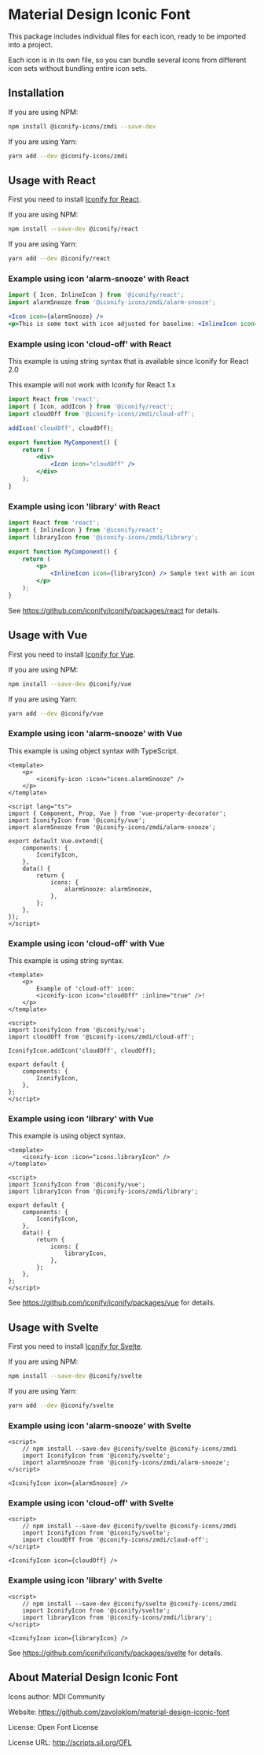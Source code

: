 # Material Design Iconic Font

This package includes individual files for each icon, ready to be imported into a project.

Each icon is in its own file, so you can bundle several icons from different icon sets without bundling entire icon sets.

## Installation

If you are using NPM:

```bash
npm install @iconify-icons/zmdi --save-dev
```

If you are using Yarn:

```bash
yarn add --dev @iconify-icons/zmdi
```

## Usage with React

First you need to install [Iconify for React](https://github.com/iconify/iconify/packages/react).

If you are using NPM:

```bash
npm install --save-dev @iconify/react
```

If you are using Yarn:

```bash
yarn add --dev @iconify/react
```

### Example using icon 'alarm-snooze' with React

```js
import { Icon, InlineIcon } from '@iconify/react';
import alarmSnooze from '@iconify-icons/zmdi/alarm-snooze';
```

```jsx
<Icon icon={alarmSnooze} />
<p>This is some text with icon adjusted for baseline: <InlineIcon icon={alarmSnooze} /></p>
```

### Example using icon 'cloud-off' with React

This example is using string syntax that is available since Iconify for React 2.0

This example will not work with Iconify for React 1.x

```jsx
import React from 'react';
import { Icon, addIcon } from '@iconify/react';
import cloudOff from '@iconify-icons/zmdi/cloud-off';

addIcon('cloudOff', cloudOff);

export function MyComponent() {
	return (
		<div>
			<Icon icon="cloudOff" />
		</div>
	);
}
```

### Example using icon 'library' with React

```jsx
import React from 'react';
import { InlineIcon } from '@iconify/react';
import libraryIcon from '@iconify-icons/zmdi/library';

export function MyComponent() {
	return (
		<p>
			<InlineIcon icon={libraryIcon} /> Sample text with an icon.
		</p>
	);
}
```

See https://github.com/iconify/iconify/packages/react for details.

## Usage with Vue

First you need to install [Iconify for Vue](https://github.com/iconify/iconify/packages/vue).

If you are using NPM:

```bash
npm install --save-dev @iconify/vue
```

If you are using Yarn:

```bash
yarn add --dev @iconify/vue
```

### Example using icon 'alarm-snooze' with Vue

This example is using object syntax with TypeScript.

```vue
<template>
	<p>
		<iconify-icon :icon="icons.alarmSnooze" />
	</p>
</template>

<script lang="ts">
import { Component, Prop, Vue } from 'vue-property-decorator';
import IconifyIcon from '@iconify/vue';
import alarmSnooze from '@iconify-icons/zmdi/alarm-snooze';

export default Vue.extend({
	components: {
		IconifyIcon,
	},
	data() {
		return {
			icons: {
				alarmSnooze: alarmSnooze,
			},
		};
	},
});
</script>
```

### Example using icon 'cloud-off' with Vue

This example is using string syntax.

```vue
<template>
	<p>
		Example of 'cloud-off' icon:
		<iconify-icon icon="cloudOff" :inline="true" />!
	</p>
</template>

<script>
import IconifyIcon from '@iconify/vue';
import cloudOff from '@iconify-icons/zmdi/cloud-off';

IconifyIcon.addIcon('cloudOff', cloudOff);

export default {
	components: {
		IconifyIcon,
	},
};
</script>
```

### Example using icon 'library' with Vue

This example is using object syntax.

```vue
<template>
	<iconify-icon :icon="icons.libraryIcon" />
</template>

<script>
import IconifyIcon from '@iconify/vue';
import libraryIcon from '@iconify-icons/zmdi/library';

export default {
	components: {
		IconifyIcon,
	},
	data() {
		return {
			icons: {
				libraryIcon,
			},
		};
	},
};
</script>
```

See https://github.com/iconify/iconify/packages/vue for details.

## Usage with Svelte

First you need to install [Iconify for Svelte](https://github.com/iconify/iconify/packages/svelte).

If you are using NPM:

```bash
npm install --save-dev @iconify/svelte
```

If you are using Yarn:

```bash
yarn add --dev @iconify/svelte
```

### Example using icon 'alarm-snooze' with Svelte

```svelte
<script>
    // npm install --save-dev @iconify/svelte @iconify-icons/zmdi
    import IconifyIcon from '@iconify/svelte';
    import alarmSnooze from '@iconify-icons/zmdi/alarm-snooze';
</script>

<IconifyIcon icon={alarmSnooze} />
```

### Example using icon 'cloud-off' with Svelte

```svelte
<script>
    // npm install --save-dev @iconify/svelte @iconify-icons/zmdi
    import IconifyIcon from '@iconify/svelte';
    import cloudOff from '@iconify-icons/zmdi/cloud-off';
</script>

<IconifyIcon icon={cloudOff} />
```

### Example using icon 'library' with Svelte

```svelte
<script>
    // npm install --save-dev @iconify/svelte @iconify-icons/zmdi
    import IconifyIcon from '@iconify/svelte';
    import libraryIcon from '@iconify-icons/zmdi/library';
</script>

<IconifyIcon icon={libraryIcon} />
```

See https://github.com/iconify/iconify/packages/svelte for details.

## About Material Design Iconic Font

Icons author: MDI Community

Website: https://github.com/zavoloklom/material-design-iconic-font

License: Open Font License

License URL: http://scripts.sil.org/OFL
